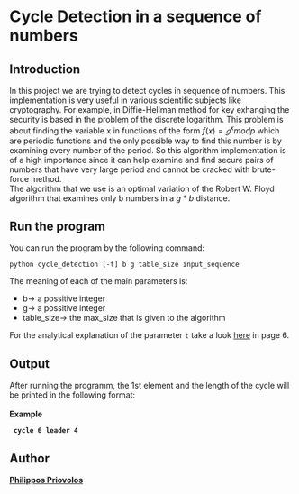 # Cycle Detection in a sequence of numbers

## Introduction

In this project we are trying to detect cycles in sequence of numbers. This implementation is very useful in various scientific subjects like cryptography. For example, in Diffie-Hellman method for key exhanging the security is based in the problem of the discrete logarithm. This problem is about finding the variable x in functions of the form $f(x)=𝑔^x mod p$ which are periodic functions and the only possible way to find this number is by examining every number of the period. So this algorithm implementation is of a high importance since it can help examine and find secure pairs of numbers that have very large period and cannot be cracked with brute-force method.<br>
The algorithm that we use is an optimal variation of the Robert W. Floyd algorithm that examines only b numbers in a $g*b$ distance.

## Run the program

You can run the program by the following command:
```
python cycle_detection [-t] b g table_size input_sequence
```
The meaning of each of the main parameters is:
* b-> a possitive integer
* g-> a possitive integer
* table_size-> the max_size that is given to the algorithm

For the analytical explanation of the parameter ```t``` take a look [here](https://github.com/Philippos01/Algorithms-Data-Structures/blob/main/assignment-2022-2/assignment-2022-3.pdf) in page 6.

## Output

After running the programm, the 1st element and the length of the cycle will be printed in the following format:<br><br>
<b>Example<b>
 ```
  cycle 6 leader 4
  ```

 ## Author 
[Philippos Priovolos](https://github.com/Philippos01)
